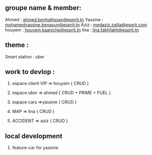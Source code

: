 ## groupe name & member:
Ahmed : ahmed.benhajhssan@esprit.tn
Yassine : mohamedyassine.benaoun@esprit.tn
Aziz : medaziz.zalila@esprit.com
houyem : houyem.kaaniche@esprit.tn
lina : lina.fakhfakh@esprit.tn

## theme :
Smart station : uber

## work to devlop : 
 1. espace client VIP => houyem
 {
    CRUD
 }
 2. espace uber => ahmed
 {
    CRUD + PRIME + FUEL
 }

 3. espace cars =>yassine
 {
    CRUD
 }

 4. MAP => lina
 {
    CRUD
 }

 5. ACCIDENT => aziz
 {
    CRUD
 }

 ## local development 
 1. feature-car for yassine

